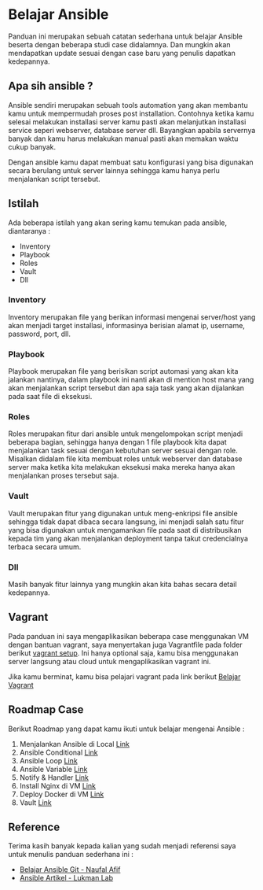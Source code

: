 # Belajar Ansible 

Panduan ini merupakan sebuah catatan sederhana untuk belajar Ansible beserta dengan beberapa studi case didalamnya. Dan mungkin akan mendapatkan update sesuai dengan case baru yang penulis dapatkan kedepannya.

## Apa sih ansible ?

Ansible sendiri merupakan sebuah tools automation yang akan membantu kamu untuk mempermudah proses post installation. Contohnya ketika kamu selesai melakukan installasi server kamu pasti akan melanjutkan installasi service seperi webserver, database server dll. Bayangkan apabila servernya banyak dan kamu harus melakukan manual pasti akan memakan waktu cukup banyak.

Dengan ansible kamu dapat membuat satu konfigurasi yang bisa digunakan secara berulang untuk server lainnya sehingga kamu hanya perlu menjalankan script tersebut.

## Istilah

Ada beberapa istilah yang akan sering kamu temukan pada ansible, diantaranya :
- Inventory
- Playbook
- Roles
- Vault
- Dll

### Inventory

Inventory merupakan file yang berikan informasi mengenai server/host yang akan menjadi target installasi, informasinya berisian alamat ip, username, password, port, dll.

### Playbook

Playbook merupakan file yang berisikan script automasi yang akan kita jalankan nantinya, dalam playbook ini nanti akan di mention host mana yang akan menjalankan script tersebut dan apa saja task yang akan dijalankan pada saat file di eksekusi.

### Roles

Roles merupakan fitur dari ansible untuk mengelompokan script menjadi beberapa bagian, sehingga hanya dengan 1 file playbook kita dapat menjalankan task sesuai dengan kebutuhan server sesuai dengan role. Misalkan didalam file kita membuat roles untuk webserver dan database server maka ketika kita melakukan eksekusi maka mereka hanya akan menjalankan proses tersebut saja.

### Vault

Vault merupakan fitur yang digunakan untuk meng-enkripsi file ansible sehingga tidak dapat dibaca secara langsung, ini menjadi salah satu fitur yang bisa digunakan untuk mengamankan file pada saat di distribusikan kepada tim yang akan menjalankan deployment tanpa takut credencialnya terbaca secara umum.

### Dll

Masih banyak fitur lainnya yang mungkin akan kita bahas secara detail kedepannya.

## Vagrant

Pada panduan ini saya mengaplikasikan beberapa case menggunakan VM dengan bantuan vagrant, saya menyertakan juga Vagrantfile pada folder berikut [vagrant setup](/vagrant). Ini hanya optional saja, kamu bisa menggunakan server langsung atau cloud untuk mengaplikasikan vagrant ini.

Jika kamu berminat, kamu bisa pelajari vagrant pada link berikut [Belajar Vagrant](https://www.warriornux.com/mengenal-vagrant/)

## Roadmap Case

Berikut Roadmap yang dapat kamu ikuti untuk belajar mengenai Ansible :
1. Menjalankan Ansible di Local [Link](/1-example)
2. Ansible Conditional [Link](/2-example)
3. Ansible Loop [Link](/3-example)
4. Ansible Variable [Link](/4-example)
5. Notify & Handler [Link](/5-example)
6. Install Nginx di VM [Link](/6-example)
7. Deploy Docker di VM [Link](/7-example)
8. Vault [Link](/8-example)

## Reference

Terima kasih banyak kepada kalian yang sudah menjadi referensi saya untuk menulis panduan sederhana ini :
- [Belajar Ansible Git - Naufal Afif](https://github.com/naufalafif/belajar-ansible)
- [Ansible Artikel - Lukman Lab](https://www.lukmanlab.com/cara-enkripsi-file-yaml-menggunakan-ansible-vault/)